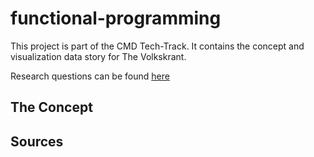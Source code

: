 # functional-programming
This project is part of the CMD Tech-Track. It contains the concept and visualization data story for The Volkskrant.

Research questions can be found [here](https://github.com/ninoschelcher/functional-programming/wiki/Brainstorming-&-Research-Questions)

## The Concept

## Sources
